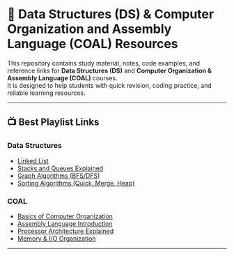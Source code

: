 # 📘 Data Structures (DS) & Computer Organization and Assembly Language (COAL) Resources  

This repository contains study material, notes, code examples, and reference links for **Data Structures (DS)** and **Computer Organization & Assembly Language (COAL)** courses.  
It is designed to help students with quick revision, coding practice, and reliable learning resources.  

---

## 📺 Best Playlist Links  

### **Data Structures**
- [Linked List](https://www.youtube.com/playlist?list=PLVp89MrlH65zIgDaUnwxuJWTa0SeFZVec)  
- [Stacks and Queues Explained]()  
- [Graph Algorithms (BFS/DFS)]()  
- [Sorting Algorithms (Quick, Merge, Heap)]()  

### **COAL**
- [Basics of Computer Organization]()  
- [Assembly Language Introduction]()  
- [Processor Architecture Explained]()  
- [Memory & I/O Organization]()  

---
